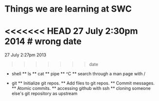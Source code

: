 Things we are learning at SWC
=============================
<<<<<<< HEAD
27 July 2:30pm
2014 # wrong date
=======
27 July 2:27pm
2013
>>>>>>> date

* shell
** ls
** cat
** pipe
** ^C
** search through a man page with /

* git
** Initialize git repos.
** Add files to git repos.
** Commit messages.
** Atomic commits.
** accessing github with ssh
** cloning someone else's git repository as upstream
